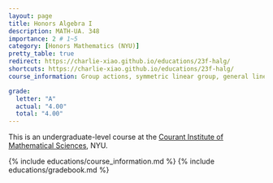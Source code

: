 ```yaml
---
layout: page
title: Honors Algebra I
description: MATH-UA. 348
importance: 2 # 1~5
category: [Honors Mathematics (NYU)]
pretty_table: true
redirect: https://charlie-xiao.github.io/educations/23f-halg/
shortcuts: https://charlie-xiao.github.io/educations/23f-halg/
course_information: Group actions, symmetric linear group, general linear group; Syllow theorems, classification of finite abelian groups; Rings of principal domains, rings of factorial domains, general rings; Basics on field theory, finite field.

grade:
  letter: "A"
  actual: "4.00"
  total: "4.00"
---
```


This is an undergraduate-level course at the [Courant Institute of Mathematical Sciences](https://cims.nyu.edu/), NYU.

{% include educations/course_information.md %}
{% include educations/gradebook.md %}
